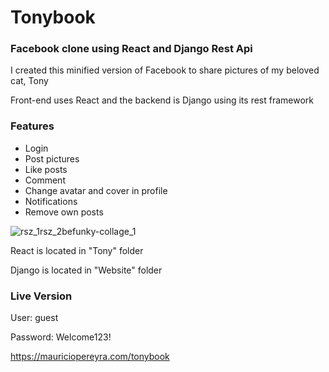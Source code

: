 # Tonybook
### Facebook clone using React and Django Rest Api

I created this minified version of Facebook to share pictures of my beloved cat, Tony

Front-end uses React and the backend is Django using its rest framework

### Features
- Login
- Post pictures
- Like posts
- Comment
- Change avatar and cover in profile
- Notifications
- Remove own posts

![rsz_1rsz_2befunky-collage_1](https://user-images.githubusercontent.com/90732948/198866794-a4a6a93e-77e7-4426-913a-3907fb7d5ace.jpg)

React is located in "Tony" folder

Django is located in "Website" folder

### Live Version

User: guest

Password: Welcome123!

https://mauriciopereyra.com/tonybook
